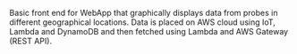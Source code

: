 Basic front end for WebApp that graphically displays data from probes in different geographical locations. Data is placed on AWS cloud using IoT, Lambda and DynamoDB
and then fetched using Lambda and AWS Gateway (REST API).
